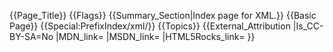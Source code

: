 {{Page_Title}}
{{Flags}}
{{Summary_Section|Index page for XML.}}
{{Basic Page}}
{{Special:PrefixIndex/xml/}}
{{Topics}}
{{External_Attribution
|Is_CC-BY-SA=No
|MDN_link=
|MSDN_link=
|HTML5Rocks_link=
}}